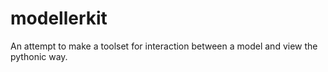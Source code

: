 modellerkit
===========

An attempt to make a toolset for interaction between a model and view the pythonic way.
